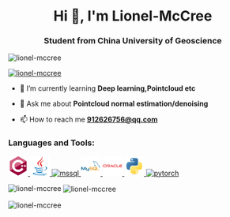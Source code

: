 <h1 align="center">Hi 👋, I'm Lionel-McCree</h1>
<h3 align="center">Student from China University of Geoscience</h3>

<p align="left"> <img src="https://komarev.com/ghpvc/?username=lionel-mccree&label=Profile%20views&color=0e75b6&style=flat" alt="lionel-mccree" /> </p>

<p align="left"> <a href="https://github.com/ryo-ma/github-profile-trophy"><img src="https://github-profile-trophy.vercel.app/?username=lionel-mccree" alt="lionel-mccree" /></a> </p>

- 🌱 I’m currently learning **Deep learning,Pointcloud etc**

- 💬 Ask me about **Pointcloud normal estimation/denoising**

- 📫 How to reach me **912626756@qq.com**


<h3 align="left">Languages and Tools:</h3>
<p align="left"> <a href="https://www.w3schools.com/cpp/" target="_blank"> <img src="https://raw.githubusercontent.com/devicons/devicon/master/icons/cplusplus/cplusplus-original.svg" alt="cplusplus" width="40" height="40"/> </a> <a href="https://www.java.com" target="_blank"> <img src="https://raw.githubusercontent.com/devicons/devicon/master/icons/java/java-original.svg" alt="java" width="40" height="40"/> </a> <a href="https://www.microsoft.com/en-us/sql-server" target="_blank"> <img src="https://cdn.worldvectorlogo.com/logos/microsoft-sql-server.svg" alt="mssql" width="40" height="40"/> </a> <a href="https://www.mysql.com/" target="_blank"> <img src="https://raw.githubusercontent.com/devicons/devicon/master/icons/mysql/mysql-original-wordmark.svg" alt="mysql" width="40" height="40"/> </a> <a href="https://www.oracle.com/" target="_blank"> <img src="https://raw.githubusercontent.com/devicons/devicon/master/icons/oracle/oracle-original.svg" alt="oracle" width="40" height="40"/> </a> <a href="https://www.python.org" target="_blank"> <img src="https://raw.githubusercontent.com/devicons/devicon/master/icons/python/python-original.svg" alt="python" width="40" height="40"/> </a> <a href="https://pytorch.org/" target="_blank"> <img src="https://www.vectorlogo.zone/logos/pytorch/pytorch-icon.svg" alt="pytorch" width="40" height="40"/> </a> </p>

<p><img align="left" src="https://github-readme-stats.vercel.app/api/top-langs?username=lionel-mccree&show_icons=true&locale=en&layout=compact" alt="lionel-mccree" /></p>

<p>&nbsp;<img align="center" src="https://github-readme-stats.vercel.app/api?username=lionel-mccree&show_icons=true&locale=en" alt="lionel-mccree" /></p>

<p><img align="center" src="https://github-readme-streak-stats.herokuapp.com/?user=lionel-mccree&" alt="lionel-mccree" /></p>
